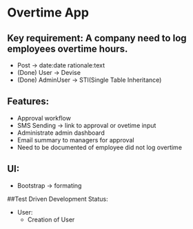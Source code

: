 # Overtime App

## Key requirement: A company need to log employees overtime hours.
- Post -> date:date rationale:text
-	(Done) User -> Devise
- (Done) AdminUser -> STI(Single Table Inheritance)

## Features:
- Approval workflow
- SMS Sending -> link to approval or ovetime input
- Administrate admin dashboard
- Email summary to managers for approval
- Need to be documented of employee did not log overtime

## UI:
- Bootstrap -> formating

##Test Driven Development Status:
- User:
	+ Creation of User